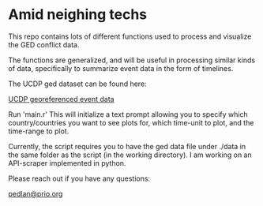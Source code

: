 # Amid neighing techs

This repo contains lots of different functions used to process and visualize the GED conflict data.

The functions are generalized, and will be useful in processing similar kinds of data, specifically to summarize event data in the form of timelines.

The UCDP ged dataset can be found here:

[UCDP georeferenced event data](http://ucdp.uu.se/downloads/ged/ged181-csv.zip)

Run 'main.r'
This will initialize a text prompt allowing you to specify which country/countries
you want to see plots for, which time-unit to plot, and the time-range to plot.


Currently, the script requires you to have the ged data file under ./data in the
same folder as the script (in the working directory). I am working on an API-scraper
implemented in python.

Please reach out if you have any questions:

pedlan@prio.org
